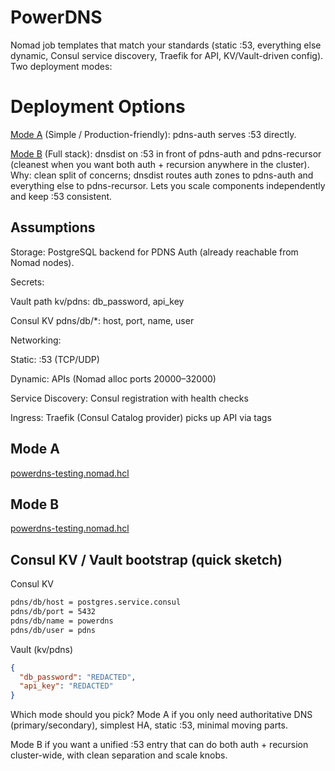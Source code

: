 # PowerDNS

Nomad job templates that match your standards (static :53, everything else dynamic, Consul service discovery, Traefik for API, KV/Vault-driven config). Two deployment modes:

# Deployment Options

[Mode A](./mode-a/) (Simple / Production-friendly): pdns-auth serves :53 directly.

[Mode B](./mode-b/) (Full stack): dnsdist on :53 in front of pdns-auth and pdns-recursor (cleanest when you want both auth + recursion anywhere in the cluster). Why: clean split of concerns; dnsdist routes auth zones to pdns-auth and everything else to pdns-recursor. Lets you scale components independently and keep :53 consistent.

## Assumptions

Storage: PostgreSQL backend for PDNS Auth (already reachable from Nomad nodes).

Secrets:

Vault path kv/pdns: db_password, api_key

Consul KV pdns/db/\*: host, port, name, user

Networking:

Static: :53 (TCP/UDP)

Dynamic: APIs (Nomad alloc ports 20000–32000)

Service Discovery: Consul registration with health checks

Ingress: Traefik (Consul Catalog provider) picks up API via tags

## Mode A

[powerdns-testing.nomad.hcl](./mode-a/powerdns-testing.nomad.hcl)

## Mode B

[powerdns-testing.nomad.hcl](./mode-b/powerdns-testing.nomad.hcl)

## Consul KV / Vault bootstrap (quick sketch)

Consul KV

```bash
pdns/db/host = postgres.service.consul
pdns/db/port = 5432
pdns/db/name = powerdns
pdns/db/user = pdns
```

Vault (kv/pdns)

```json
{
  "db_password": "REDACTED",
  "api_key": "REDACTED"
}
```

Which mode should you pick?
Mode A if you only need authoritative DNS (primary/secondary), simplest HA, static :53, minimal moving parts.

Mode B if you want a unified :53 entry that can do both auth + recursion cluster-wide, with clean separation and scale knobs.
